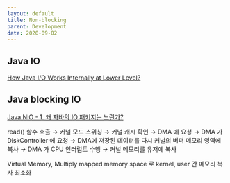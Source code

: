```yaml
---
layout: default
title: Non-blocking
parent: Development
date: 2020-09-02
---
```



## Java IO

[How Java I/O Works Internally at Lower Level?](https://howtodoinjava.com/java/io/how-java-io-works-internally-at-lower-level/)

## Java blocking IO

[Java NIO - 1. 왜 자바의 IO 패키지는 느린가?](https://leeyh0216.github.io/2020-05-10/java_nio_why_java_io_slow)

read() 함수 호출 → 커널 모드 스위칭 → 커널 캐시 확인 → DMA 에 요청 → DMA 가 DiskController 에 요청 → DMA에 저장된 데이터를 다시 커널의 버퍼 메모리 영역에 복사 → DMA 가 CPU 인터럽트 수행 → 커널 메모리를 유저에 복사

Virtual Memory, Multiply mapped memory space 로 kernel, user 간 메모리 복사 최소화